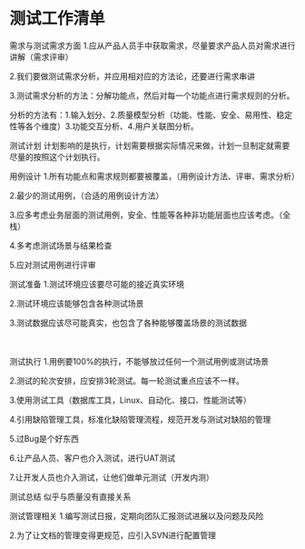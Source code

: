 # 测试工作清单

需求与测试需求方面
1.应从产品人员手中获取需求，尽量要求产品人员对需求进行讲解（需求评审）

2.我们要做测试需求分析，并应用相对应的方法论，还要进行需求串讲

3.测试需求分析的方法：分解功能点，然后对每一个功能点进行需求规则的分析。

分析的方法有：1.输入划分、2.质量模型分析（功能、性能、安全、易用性、稳定性等各个维度）3.功能交互分析、4.用户关联图分析。

 

测试计划
计划影响的是执行，计划需要根据实际情况来做，计划一旦制定就需要尽量的按照这个计划执行。

 

用例设计
1.所有功能点和需求规则都要被覆盖，（用例设计方法、评审、需求分析）

2.最少的测试用例，（合适的用例设计方法）

3.应多考虑业务层面的测试用例，安全、性能等各种非功能层面也应该考虑。（全栈）

4.多考虑测试场景与结果检查

5.应对测试用例进行评审

 

测试准备
1.测试环境应该要尽可能的接近真实环境

2.测试环境应该能够包含各种测试场景

3.测试数据应该尽可能真实，也包含了各种能够覆盖场景的测试数据

　　

测试执行
1.用例要100%的执行，不能够放过任何一个测试用例或测试场景

2.测试的轮次安排，应安排3轮测试。每一轮测试重点应该不一样。

3.使用测试工具（数据库工具，Linux、自动化、接口、性能测试等）

4.引用缺陷管理工具，标准化缺陷管理流程，规范开发与测试对缺陷的管理

5.过Bug是个好东西

6.让产品人员、客户也介入测试，进行UAT测试

7.让开发人员也介入测试，让他们做单元测试（开发内测）

 

测试总结
似乎与质量没有直接关系

 

测试管理相关
1.编写测试日报，定期向团队汇报测试进展以及问题及风险

2.为了让文档的管理变得更规范，应引入SVN进行配置管理